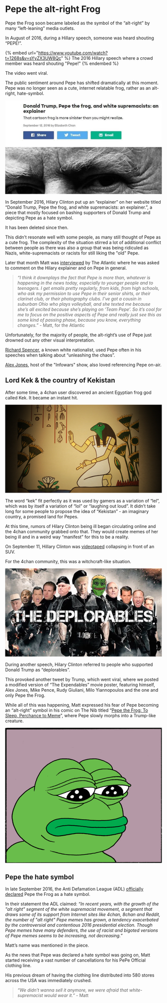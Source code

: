 # Pepe the alt-right Frog



Pepe the Frog soon became labeled as the symbol of the “alt-right” by many “left-leaning” media outlets.

In August of 2016, during a Hillary speech, someone was heard shouting “PEPE!”.

{% embed url="https://www.youtube.com/watch?t=1268s&v=sYyZX3UW8Qc" %}
The 2016 Hillary speech where a crowd member was heard shouting "Pepe!"
{% endembed %}

The video went viral.

The public sentiment around Pepe has shifted dramatically at this moment. Pepe was no longer seen as a cute, internet relatable frog, rather as an alt-right, hate-symbol.

![](<../../.gitbook/assets/p11epe hilary explainer.jpg>)

In September 2016, Hilary Clinton put up an “explainer” on her website titled “Donald Trump, Pepe the frog, and white supremacists: an explainer.”, a piece that mostly focused on bashing supporters of Donald Trump and depicting Pepe as a hate symbol.

It has been deleted since then.

This didn’t resonate well with some people, as many still thought of Pepe as a cute frog. The complexity of the situation stirred a lot of additional conflict between people as there was also a group that was being ridiculed as Nazis, white-supremacists or racists for still liking the "old" Pepe.

Later that month Matt was [interviewed](https://www.theatlantic.com/politics/archive/2016/09/its-not-easy-being-green/499892/) by The Atlantic where he was asked to comment on the Hilary explainer and on Pepe in general.

> _“I think it downplays the fact that Pepe is more than, whatever is happening in the news today, especially to younger people and to teenagers. I get emails pretty regularly, from kids, from high schools, who ask my permission to use Pepe in their senior shirts, or their clarinet club, or their photography clubs. I’ve got a cousin in suburban Ohio who plays volleyball, and she texted me because she’s all excited because she’s playing on ‘Team Pepe’. So it’s cool for me to focus on the positive aspects of Pepe and really just see this as some kind of passing phase, because you know, everything changes.”_ - Matt, for the Atlantic

Unfortunately, for the majority of people, the alt-right’s use of Pepe just drowned out any other visual interpretation.

[Richard Spencer](https://en.wikipedia.org/wiki/Richard\_B.\_Spencer), a known white nationalist, used Pepe often in his speeches when talking about “unleashing the chaos”.

[Alex Jones](https://en.wikipedia.org/wiki/Alex\_Jones), host of the "Infowars" show, also loved referencing Pepe on-air.

## Lord Kek & the country of Kekistan

After some time, a 4chan user discovered an ancient Egyptian frog god called Kek. It became an instant hit.

![The Egyptian frog God Kek, "Feels Good Man" documentary](<../../.gitbook/assets/egyptian lord kek.png>)

The word “kek” fit perfectly as it was used by gamers as a variation of “lel”, which was by itself a variation of “lol” or “laughing out loud”. It didn’t take long for some people to propose the idea of “Kekistan” - an imaginary country, a promised land for Pepes.

At this time, rumors of Hilary Clinton being ill began circulating online and the 4chan community grabbed onto that. They would create memes of her being ill and in a weird way “manifest” for this to be a reality.

On September 11, Hillary Clinton was [videotaped](https://www.youtube.com/watch?v=z4qwry5Ypj4) collapsing in front of an SUV.

For the 4chan community, this was a witchcraft-like situation.

![The Deplorables](<../../.gitbook/assets/the deplorables.jpg>)

During another speech, Hilary Clinton referred to people who supported Donald Trump as “deplorables”.

This provoked another tweet by Trump, which went viral, where we posted a modified version of “The Expendables” movie poster, featuring himself, Alex Jones, Mike Pence, Rudy Giuliani, Milo Yiannopoulos and the one and only Pepe the Frog.



While all of this was happening, Matt expressed his fear of Pepe becoming an “alt-right” symbol in his comic on The Nib titled “[Pepe the Frog: To Sleep, Perchance to Meme](https://thenib.com/pepe-the-frog-to-sleep-perchance-to-meme/)”, where Pepe slowly morphs into a Trump-like creature.

![Matt's comic, animated](<../../.gitbook/assets/pepe becoming trump.gif>)

## Pepe the hate symbol

In late September 2016, the Anti Defamation League (ADL) [officially declared](https://www.adl.org/education/references/hate-symbols/pepe-the-frog) Pepe the Frog as a hate symbol.

In their statement the ADL claimed: _“In recent years, with the growth of the "alt right" segment of the white supremacist movement, a segment that draws some of its support from Internet sites like 4chan, 8chan and Reddit, the number of "alt right" Pepe memes has grown, a tendency exacerbated by the controversial and contentious 2016 presidential election. Though Pepe memes have many defenders, the use of racist and bigoted versions of Pepe memes seems to be increasing, not decreasing.”_

Matt’s name was mentioned in the piece.

As the news that Pepe was declared a hate symbol was going on, Matt started receiving a vast number of cancellations for his PePe Official clothing line.

His previous dream of having the clothing line distributed into 580 stores across the USA was immediately crushed.

> _“We didn’t wanna sell it anymore, we were afraid that white-supremacist would wear it.”_ - Matt

